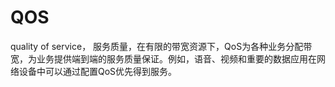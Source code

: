 # QOS

quality of service， 服务质量，在有限的带宽资源下，QoS为各种业务分配带宽，为业务提供端到端的服务质量保证。例如，语音、视频和重要的数据应用在网络设备中可以通过配置QoS优先得到服务。
